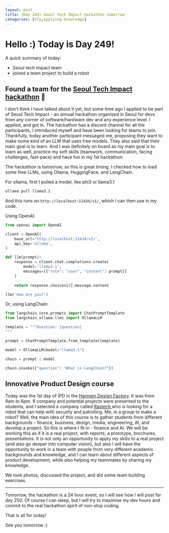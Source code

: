 ```yaml
---
layout: post
title: (Day 249) Seoul Tech Impact hackathon tomorrow
categories: [nlp,applying-knowledge]
---
```


# Hello :) Today is Day 249!
A quick summary of today:
* Seoul tech impact team
* joined a team project to build a robot

## Found a team for the [Seoul Tech Impact hackathon](https://www.seoultechimpact.com/) 🥳

I don't think I have talked about it yet, but some time ago I applied to be part of Seoul Tech Impact - an annual hackathon organised in Seoul for devs from any corner of software/hardware dev and any experience level. I applied, and got in. The hackathon has a discord channel for all the participants, I introduced myself and have been looking for teams to join. Thankfully, today another participant messaged me, proposing they want to make some kind of an LLM that uses free models. They also said that their main goal is to learn. And I was definitely on board as my main goal is to learn as well, practice my soft skills (teamwork, communication, facing challenges, fast-pace) and have fun in my 1st hackathon. 

The hackathon is tomorrow, so this is great timing. I checked how to load some free LLMs, using Ollama, HuggingFace, and LangChain.

For ollama, first I pulled a model, like phi3 or llama3.1

```bash
ollama pull llama3.1
```

And this runs on `http://localhost:11434/v1/`, which I can then use in my code.

Using OpenAI:

```python
from openai import OpenAI

client = OpenAI(
    base_url='http://localhost:11434/v1/',
    api_key='ollama',
)

def llm(prompt):
    response = client.chat.completions.create(
        model='llama3.1',
        messages=[{"role": "user", "content": prompt}]
    )
    
    return response.choices[0].message.content

llm('How are you?')
```

Or, using LangChain:

```python
from langchain_core.prompts import ChatPromptTemplate
from langchain_ollama.llms import OllamaLLM

template = """Question: {question}
"""

prompt = ChatPromptTemplate.from_template(template)

model = OllamaLLM(model="llama3.1")

chain = prompt | model

chain.invoke({"question": "What is LangChain?"})
```

## Innovative Product Design course

Today was the 1st day of IPD in the [Hannam Design Factory](http://df.hannam.ac.kr/kor/sub02/menu_02.html). It was from 9am to 6pm. 9 company and potential projects were presented to the students, and I selected a company called [Rastech ](http://www.rastech.co.kr/) who is looking for a robot that can help with security and patrolling. Me, in a group to make a robot? Well, the main idea of this course is to gather students from different backgrounds - finance, business, design, media, engineering, AI, and develop a project. So this is where I fit in - finance and AI. We will be working this as if it is a real project, with reports, a prototype, brochures, presentations. It is not only an opportunity to apply my skills to a real project (and also go deeper into computer vision), but also I will have the opportunity to work in a team with people from very different academic backgrounds and knowledge, and I can learn about different aspects of product development, while also helping my teammates by sharing my knowledge. 

We took photos, discussed the project, and did some team building exercises.

---

Tomorrow, the hackathon is a 24 hour event, so I will see how I will post for day 250. Of course I can sleep, but I will try to maximise my dev hours and commit to the real hackathon spirit of non-stop coding. 

That is all for today!

See you tomorrow :)
